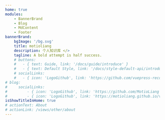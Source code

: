 ```yaml
---
home: true
modules:
    - BannerBrand
    - Blog
    - MdContent
    - Footer
bannerBrand:
    bgImage: '/bg.svg'
    title: motioliang
    description: 个人知识库 </>
    tagline: A bold attempt is half success.
    # buttons:
    #   - { text: Guide, link: '/docs/guide/introduce' }
    #   - { text: Default Style, link: '/docs/style-default-api/introduce', type: 'plain' }
    # socialLinks:
    #   - { icon: 'LogoGithub', link: 'https://github.com/vuepress-reco/vuepress-theme-reco' }
# blog:
#     socialLinks:
#         - { icon: 'LogoGithub', link: 'https://github.com/MotioLiang' }
#         - { icon: 'LogoGithub', link: 'https://motioliang.github.io/vue3-resource' }
isShowTitleInHome: true
# actionText: About
# actionLink: /views/other/about
---
```

